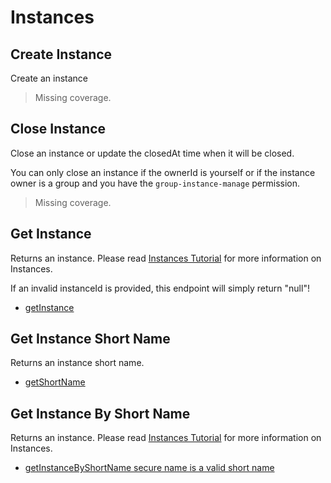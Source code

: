 # Instances

## Create Instance
Create an instance

> Missing coverage.
## Close Instance
Close an instance or update the closedAt time when it will be closed.

You can only close an instance if the ownerId is yourself or if the instance owner is a group and you have the `group-instance-manage` permission.

> Missing coverage.
## Get Instance
Returns an instance. Please read [Instances Tutorial](https://vrchatapi.github.io/tutorials/instances/) for more information on Instances.

If an invalid instanceId is provided, this endpoint will simply return "null"!

* [getInstance](./getinstance.md)
## Get Instance Short Name
Returns an instance short name.

* [getShortName](./getshortname.md)
## Get Instance By Short Name
Returns an instance. Please read [Instances Tutorial](https://vrchatapi.github.io/tutorials/instances/) for more information on Instances.

* [getInstanceByShortName secure name is a valid short name](./getinstancebyshortname-secure-name-is-a-valid-short-name.md)
	